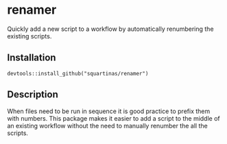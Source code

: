 # renamer
Quickly add a new script to a workflow by automatically renumbering the existing scripts.

## Installation
`devtools::install_github("squartinas/renamer")`

## Description
When files need to be run in sequence it is good practice to prefix them with numbers. This package makes it easier to add a script to the middle of an existing workflow without the need to manually renumber the all the scripts.
